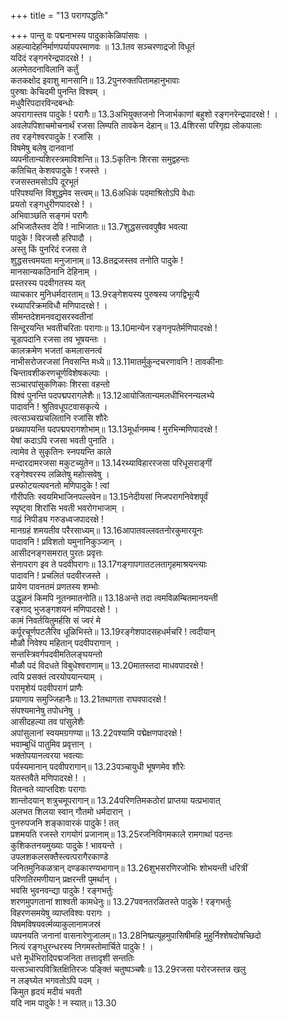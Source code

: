 +++
title = "13 परागपद्धतिः"

+++
पान्तु वः पद्मनाभस्य पादुकाकेळिपांसवः ।  
अहल्यादेहनिर्माणपर्यायपरमाणवः ॥ 13.1तव सञ्चरणाद्रजो विधूतं  
यदिदं रङ्गनरेन्द्रपादरक्षे ! ।  
अलमेतदनाविलानि कर्तुं  
कतकक्षोद इवाशु मानसानि॥ 13.2पुनरुक्तपितामहानुभावाः  
पुरुषाः केचिदमी पुनन्ति विश्वम् ।  
मधुवैरिपदारविन्दबन्धोः  
अपरागास्तव पादुके ! परागैः॥ 13.3अभियुक्तजनो निजार्भकाणां बहुशो रङ्गनरेन्द्रपादरक्षे ! ।  
अवलेपपिशाचमोचनार्थं रजसा लिम्पति तावकेन देहान्॥ 13.4शिरसा परिगृह्य लोकपालाः  
तव रङ्गेश्वरपादुके ! रजांसि ।  
विषमेषु बलेषु दानवानां  
व्यपनीतान्यशिरस्त्रमाविशन्ति॥ 13.5कृतिनः शिरसा समुद्वहन्तः  
कतिचित् केशवपादुके ! रजस्ते ।  
रजसस्तमसोऽपि दूरभूतं  
परिपश्यन्ति विशुद्धमेव सत्त्वम्॥ 13.6अधिकं पदमाश्रितोऽपि वेधाः  
प्रयतो रङ्गधुरीणपादरक्षे ! ।  
अभिवाञ्छति सङ्गमं परागैः  
अभिजातैस्तव देवि ! नाभिजातः॥ 13.7शुद्धसत्त्ववपुषैव भवत्या  
पादुके ! विरजसौ हरिपादौ ।  
अस्तु किं पुनरिदं रजसा ते  
शुद्धसत्त्वमयता मनुजानाम्॥ 13.8तद्रजस्तव तनोति पादुके !  
मानसान्यकठिनानि देहिनाम् ।  
प्रस्तरस्य पदवीगतस्य यत्  
व्याचकार मुनिधर्मदारताम्॥ 13.9रङ्गेशयस्य पुरुषस्य जगद्विभूत्यै  
रथ्यापरिक्रमविधौ मणिपादरक्षे ! ।  
सीमन्तदेशमनवद्यसरस्वतीनां  
सिन्दूरयन्ति भवतीचरिताः परागाः॥ 13.10मान्येन रङ्गनृपतेर्मणिपादरक्षे !  
चूडापदानि रजसा तव भूषयन्तः ।  
कालक्रमेण भजतां कमलासनत्वं  
नाभीसरोजरजसां निवसन्ति मध्ये॥ 13.11मातर्मुकुन्दचरणावनि ! तावकीनाः  
चिन्तावशीकरणचूर्णविशेषकल्पाः ।  
सञ्चारपांसुकणिकाः शिरसा वहन्तो  
विश्वं पुनन्ति पदपद्मपरागलेशैः॥ 13.12आयोजितान्यमलधीभिरनन्यलभ्ये  
पादावनि ! श्रुतिवधूपटवासकृत्ये ।  
त्वत्सञ्चरप्रचलितानि रजांसि शौरेः  
प्रख्यापयन्ति पदपद्मपरागशोभाम्॥ 13.13मूर्धानमम्ब ! मुरभिन्मणिपादरक्षे !  
येषां कदाऽपि रजसा भवती पुनाति ।  
त्वामेव ते सुकृतिनः स्नपयन्ति काले  
मन्दारदामरजसा मकुटच्युतेन॥ 13.14रथ्याविहाररजसा परिधूसराङ्गीं  
रङ्गेश्वरस्य लळितेषु महोत्सवेषु ।  
प्रस्फोटयत्यवनतो मणिपादुके ! त्वां  
गौरीपतिः स्वयमिभाजिनपल्लवेन॥ 13.15नेदीयसां निजपरागनिवेशपूर्वं  
स्पृष्ट्वा शिरांसि भवती भवरोगभाजाम् ।  
गाढं निपीड्य गरुडध्वजपादरक्षे !  
मानग्रहं शमयतीव परैरसाध्यम्॥ 13.16आपातवल्लवतनोरकुमारयूनः  
पादावनि ! प्रविशतो यमुनानिकुञ्जान् ।  
आसीदनङ्गसमरात् पुरतः प्रवृत्तः  
सेनापराग इव ते पदवीपरागः॥ 13.17गङ्गापगातटलतागृहमाश्रयन्त्याः  
पादावनि ! प्रचलितं पदवीरजस्ते ।  
प्रायेण पावनतमं प्रणतस्य शम्भोः  
उद्धूळनं किमपि नूतनमातनोति॥ 13.18अन्ते तदा त्वमविळम्बितमानयन्ती  
रङ्गाद् भुजङ्गशयनं मणिपादरक्षे ! ।  
कामं निवर्तयितुमर्हसि सं ज्वरं मे  
कर्पूरचूर्णपटलैरिव धूळिभिस्ते॥ 13.19रङ्गेशपादसहधर्मचरि ! त्वदीयान्  
मौळौ निवेश्य महितान् पदवीपरागान् ।  
सन्तस्त्रिवर्गपदवीमतिलङ्घयन्तो  
मौळौ पदं विदधते विबुधेश्वराणाम्॥ 13.20मातस्तदा माधवपादरक्षे !  
त्वयि प्रसक्तं त्वरयोपयान्त्याम् ।  
परामृशेयं पदवीपरागं प्राणैः  
प्रयाणाय समुज्जिहानैः॥ 13.21तथागता राघवपादरक्षे !  
संपश्यमानेषु तपोधनेषु ।  
आसीदहल्या तव पांसुलेशैः  
अपांसुलानां स्वयमग्रगण्या॥ 13.22पश्यामि पद्मेक्षणपादरक्षे !  
भवाम्बुधिं पातुमिव प्रवृत्तान् ।  
भक्तोपयानत्वरया भवत्याः  
पर्यस्यमानान् पदवीपरागान्॥ 13.23पञ्चायुधी भूषणमेव शौरेः  
यतस्तवैते मणिपादरक्षे ! ।  
वितन्वते व्याप्तदिशः परागाः  
शान्तोदयान् शत्रुचमूपरागान्॥ 13.24परिणतिमकठोरां प्राप्तया यत्प्रभावात्  
अलभत शिलया स्वान् गौतमो धर्मदारान् ।  
पुनरुपजनि शङ्कावारकं पादुके ! तत्  
प्रशमयति रजस्ते रागयोगं प्रजानाम्॥ 13.25रजनिविगमकाले रामगाथां पठन्तः  
कुशिकतनयमुख्याः पादुके ! भावयन्ते ।  
उपलशकलसक्तैस्त्वत्परागैरकाण्डे  
जनितमुनिकळत्रान् दण्डकारण्यभागान्॥ 13.26शुभसरणिरजोभिः शोभयन्ती धरित्रीं  
परिणतिरमणीयान् प्रक्षरन्ती पुमर्थान् ।  
भवसि भुवनवन्द्या पादुके ! रङ्गभर्तुः  
शरणमुपगतानां शाश्वती कामधेनुः॥ 13.27पवनतरळितस्ते पादुके ! रङ्गभर्तुः  
विहरणसमयेषु व्याप्तविश्वः परागः ।  
विषमविषयवर्त्मव्याकुलानामजस्रं  
व्यपनयति जनानां वासनारेणुजालम्॥ 13.28निष्प्रत्यूहमुपासिषीमहि मुहुर्निश्शेषदोषच्छिदो  
नित्यं रङ्गधुरन्धरस्य निगमस्तोमार्चिते पादुके ! ।  
धत्ते मूर्धभिरादिपद्मजनिता तत्तादृशी सन्ततिः  
यत्सञ्चारपवित्रितक्षितिरजः पङ्क्तिं चतुष्पञ्चषैः॥ 13.29रजसा परोरजस्तन्न खलु  
न लङ्घ्येत भगवतोऽपि पदम् ।  
किमुत हृदयं मदीयं भवती  
यदि नाम पादुके ! न स्यात्॥ 13.30